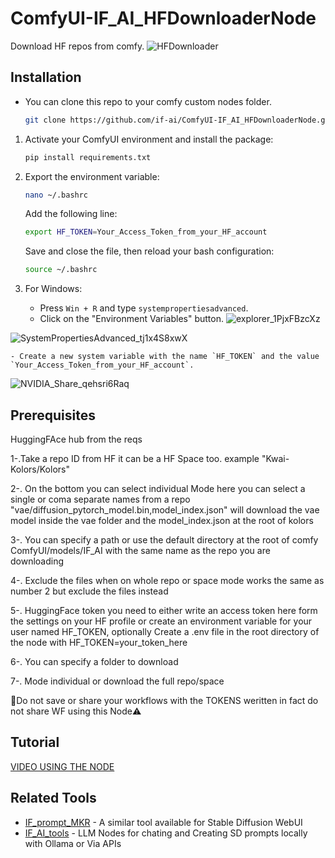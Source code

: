 # ComfyUI-IF_AI_HFDownloaderNode

Download HF repos from comfy.
![HFDownloader](https://github.com/user-attachments/assets/10232d11-24f6-4787-a434-4e428942bb76)

## Installation

- You can clone this repo to your comfy custom nodes folder.

    ```bash
    git clone https://github.com/if-ai/ComfyUI-IF_AI_HFDownloaderNode.git
    ```
    
1. Activate your ComfyUI environment and install the package:

    ```bash
    pip install requirements.txt
    ```

2. Export the environment variable:

    ```bash
    nano ~/.bashrc
    ```

    Add the following line:

    ```bash
    export HF_TOKEN=Your_Access_Token_from_your_HF_account
    ```

    Save and close the file, then reload your bash configuration:

    ```bash
    source ~/.bashrc
    ```

3. For Windows:

    - Press `Win + R` and type `systempropertiesadvanced`.
    - Click on the "Environment Variables" button.
![explorer_1PjxFBzcXz](https://github.com/user-attachments/assets/d631a16c-2b72-4fc7-9f33-89ea4263d428)

   
![SystemPropertiesAdvanced_tj1x4S8xwX](https://github.com/user-attachments/assets/479ea5d9-8716-4110-93bb-c9866d56649b)

    - Create a new system variable with the name `HF_TOKEN` and the value `Your_Access_Token_from_your_HF_account`.
![NVIDIA_Share_qehsri6Raq](https://github.com/user-attachments/assets/08616a97-cf13-4a3c-89c9-91e2b8629c3a)

    



## Prerequisites
HuggingFAce hub from the reqs

1-.Take a repo ID from HF it can be a HF Space too. example "Kwai-Kolors/Kolors"

2-. On the bottom you can select individual Mode here you can select a single or coma separate names from a repo "vae/diffusion_pytorch_model.bin,model_index.json" will download the vae model inside the vae folder and the model_index.json at the root of kolors  

3-. You can specify a path or use the default directory at the root of comfy ComfyUI/models/IF_AI with the same name as the repo you are downloading

4-. Exclude the files when on whole repo or space mode works the same as number 2 but exclude the files instead

5-. HuggingFace token you need to either write an access token here form the settings on your HF profile or create an environment variable for your user named HF_TOKEN, optionally
Create a .env file in the root directory of the node with HF_TOKEN=your_token_here 

6-. You can specify a folder to download

7-. Mode individual or download the full repo/space

🚨Do not save or share your workflows with the TOKENS weritten
   in fact do not share WF using this Node⚠️


## Tutorial 
[VIDEO USING THE NODE](https://youtu.be/0KWy3xiPado)


## Related Tools
- [IF_prompt_MKR](https://github.com/if-ai/IF_prompt_MKR) - A similar tool available for Stable Diffusion WebUI
- [IF_AI_tools](https://github.com/if-ai/ComfyUI-IF_AI_tools) - LLM Nodes for chating and Creating SD prompts locally with Ollama or Via APIs
